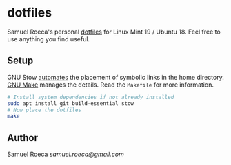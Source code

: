 # dotfiles

Samuel Roeca's personal [dotfiles](https://wiki.archlinux.org/index.php/Dotfiles) for Linux Mint 19 / Ubuntu 18. Feel free to use anything you find useful.

## Setup

GNU Stow [automates](https://alexpearce.me/2016/02/managing-dotfiles-with-stow/) the placement of symbolic links in the home directory. [GNU Make](https://www.gnu.org/software/make/) manages the details. Read the `Makefile` for more information.

```bash
# Install system dependencies if not already installed
sudo apt install git build-essential stow
# Now place the dotfiles
make
```

## Author

Samuel Roeca _samuel.roeca@gmail.com_
